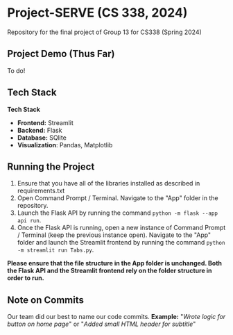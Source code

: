 # Project-SERVE (CS 338, 2024)
Repository for the final project of Group 13 for CS338 (Spring 2024)

## Project Demo (Thus Far)
To do!

## Tech Stack
**Tech Stack**
- **Frontend:** Streamlit
- **Backend:** Flask
- **Database:** SQlite 
- **Visualization**: Pandas, Matplotlib

## Running the Project
1. Ensure that you have all of the libraries installed as described in requirements.txt
2. Open Command Prompt / Terminal. Navigate to the "App" folder in the repository.
3. Launch the Flask API by running the command `python -m flask --app api run`.
4. Once the Flask API is running, open a new instance of Command Prompt / Terminal (keep the previous instance open). Navigate to the "App" folder and launch the Streamlit frontend by running the command `python -m streamlit run Tabs.py`.

**Please ensure that the file structure in the App folder is unchanged. Both the Flask API and the Streamlit frontend rely on the folder structure in order to run.**

## Note on Commits
Our team did our best to name our code commits. 
**Example:** "_Wrote logic for button on home page_" or "_Added small HTML header for subtitle_"
